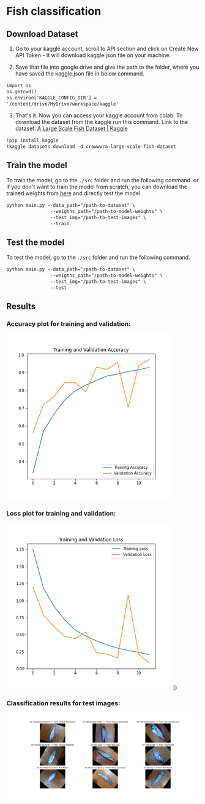 # Fish classification
## Download Dataset
1. Go to your kaggle account, scroll to API section and click on Create New API Token - It will download kaggle.json file on your machine.

2. Save that file into google drive and give the path to the folder, where you have saved the kaggle.json file in below command.

```
import os
os.getcwd()
os.environ['KAGGLE_CONFIG_DIR'] = '/content/drive/MyDrive/workspace/kaggle'
```

3. That's it. Now you can access your kaggle account from colab. To download the dataset from the kaggle run this command. Link to the dataset: [A Large Scale Fish Dataset | Kaggle](https://www.kaggle.com/crowww/a-large-scale-fish-dataset)


```
!pip install kaggle
!kaggle datasets download -d crowww/a-large-scale-fish-dataset
```

## Train the model
To train the model, go to the `./src` folder and run the following command. or if you don't want to train the model from scratch, you can download the trained weights from [here](https://drive.google.com/drive/folders/1AQlKd3QJXSDXU_NjA_KyuQbf63lHs2p9?usp=sharing) and directly test the model. 
```
python main.py --data_path="/path-to-dataset" \
                --weigths_path="/path-to-model-weights" \
                --test_img="/path-to-test-images" \
                --train
```
## Test the model
To test the model, go to the `./src` folder and run the following command.
```
python main.py --data_path="/path-to-dataset" \
                --weigths_path="/path-to-model-weights" \
                --test_img="/path-to-test-images" \
                --test
```

## Results

### Accuracy plot for training and validation:
![acc image](https://github.com/shruti-bt/fish-classification/blob/master/outputs/images/acc.png?raw=true)

### Loss plot for training and validation:
![acc image](https://github.com/shruti-bt/fish-classification/blob/master/outputs/images/loss.png?raw=true)
()

### Classification results for test images:
![acc image](https://github.com/shruti-bt/fish-classification/blob/master/outputs/images/results.png?raw=true)
